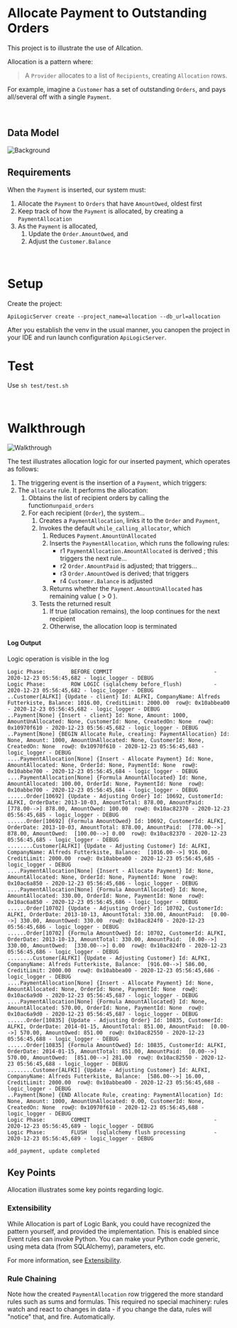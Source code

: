 # Allocate Payment to Outstanding Orders

This project is to illustrate the use of Allcation.

Allocation is a pattern where:

> A ```Provider``` allocates to a list of ```Recipients```,
>creating ```Allocation``` rows.


For example, imagine a ```Customer``` has a set of outstanding
```Orders```, and pays all/several off with a single ```Payment```.


&nbsp;&nbsp;

## Data Model

![Background](images/allocation/db.png "Overview")

## Requirements
When the ```Payment``` is inserted, our system must:
1. Allocate the ```Payment``` to ```Orders``` that have ```AmountOwed```, oldest first
1. Keep track of how the ```Payment``` is allocated, by creating 
a ```PaymentAllocation```
1. As the ```Payment``` is allocated,
   1. Update the ```Order.AmountOwed```, and
   1. Adjust the ```Customer.Balance```


&nbsp;&nbsp;


# Setup

Create the project:

```
ApiLogicServer create --project_name=allocation --db_url=allocation
```
After you establish the venv in the usual manner, you canopen the project in your IDE and run launch configuration `ApiLogicServer`.


# Test

Use `sh test/test.sh`

&nbsp;&nbsp;

# Walkthrough

![Walkthrough](images/allocation/logic-diagram.png "Overview")

The test illustrates allocation logic for our inserted payment,
which operates as follows:
1. The triggering event is the insertion of a ```Payment```, which triggers:
1. The ```allocate``` rule.  It performs the allocation:
   1. Obtains the list of recipient orders by calling the function```unpaid_orders```
   1. For each recipient (```Order```), the system...
      1. Creates a ```PaymentAllocation```, links it to the ```Order``` and ```Payment```,
      1. Invokes the default ```while_calling_allocator```, which
           1. Reduces ```Payment.AmountUnAllocated```
           1. Inserts the ```PaymentAllocation```, which runs the following rules:
              * r1 ```PaymentAllocation.AmountAllocated``` is derived ; 
                 this triggers the next rule...
              * r2 ```Order.AmountPaid``` is adjusted; that triggers... 
              * r3 ```Order.AmountOwed``` is derived; that triggers
              * r4 ```Customer.Balance``` is adjusted
           1. Returns whether the ```Payment.AmountUnAllocated``` has remaining value ( > 0 ).
        1. Tests the returned result
            1. If true (allocation remains), the loop continues for the next recipient
            1. Otherwise, the allocation loop is terminated
 

#### Log Output
Logic operation is visible in the log


```
Logic Phase:		BEFORE COMMIT          						 - 2020-12-23 05:56:45,682 - logic_logger - DEBUG
Logic Phase:		ROW LOGIC (sqlalchemy before_flush)			 - 2020-12-23 05:56:45,682 - logic_logger - DEBUG
..Customer[ALFKI] {Update - client} Id: ALFKI, CompanyName: Alfreds Futterkiste, Balance: 1016.00, CreditLimit: 2000.00  row@: 0x10abbea00 - 2020-12-23 05:56:45,682 - logic_logger - DEBUG
..Payment[None] {Insert - client} Id: None, Amount: 1000, AmountUnAllocated: None, CustomerId: None, CreatedOn: None  row@: 0x10970f610 - 2020-12-23 05:56:45,682 - logic_logger - DEBUG
..Payment[None] {BEGIN Allocate Rule, creating: PaymentAllocation} Id: None, Amount: 1000, AmountUnAllocated: None, CustomerId: None, CreatedOn: None  row@: 0x10970f610 - 2020-12-23 05:56:45,683 - logic_logger - DEBUG
....PaymentAllocation[None] {Insert - Allocate Payment} Id: None, AmountAllocated: None, OrderId: None, PaymentId: None  row@: 0x10abbe700 - 2020-12-23 05:56:45,684 - logic_logger - DEBUG
....PaymentAllocation[None] {Formula AmountAllocated} Id: None, AmountAllocated: 100.00, OrderId: None, PaymentId: None  row@: 0x10abbe700 - 2020-12-23 05:56:45,684 - logic_logger - DEBUG
......Order[10692] {Update - Adjusting Order} Id: 10692, CustomerId: ALFKI, OrderDate: 2013-10-03, AmountTotal: 878.00, AmountPaid:  [778.00-->] 878.00, AmountOwed: 100.00  row@: 0x10ac82370 - 2020-12-23 05:56:45,685 - logic_logger - DEBUG
......Order[10692] {Formula AmountOwed} Id: 10692, CustomerId: ALFKI, OrderDate: 2013-10-03, AmountTotal: 878.00, AmountPaid:  [778.00-->] 878.00, AmountOwed:  [100.00-->] 0.00  row@: 0x10ac82370 - 2020-12-23 05:56:45,685 - logic_logger - DEBUG
........Customer[ALFKI] {Update - Adjusting Customer} Id: ALFKI, CompanyName: Alfreds Futterkiste, Balance:  [1016.00-->] 916.00, CreditLimit: 2000.00  row@: 0x10abbea00 - 2020-12-23 05:56:45,685 - logic_logger - DEBUG
....PaymentAllocation[None] {Insert - Allocate Payment} Id: None, AmountAllocated: None, OrderId: None, PaymentId: None  row@: 0x10ac6a850 - 2020-12-23 05:56:45,686 - logic_logger - DEBUG
....PaymentAllocation[None] {Formula AmountAllocated} Id: None, AmountAllocated: 330.00, OrderId: None, PaymentId: None  row@: 0x10ac6a850 - 2020-12-23 05:56:45,686 - logic_logger - DEBUG
......Order[10702] {Update - Adjusting Order} Id: 10702, CustomerId: ALFKI, OrderDate: 2013-10-13, AmountTotal: 330.00, AmountPaid:  [0.00-->] 330.00, AmountOwed: 330.00  row@: 0x10ac824f0 - 2020-12-23 05:56:45,686 - logic_logger - DEBUG
......Order[10702] {Formula AmountOwed} Id: 10702, CustomerId: ALFKI, OrderDate: 2013-10-13, AmountTotal: 330.00, AmountPaid:  [0.00-->] 330.00, AmountOwed:  [330.00-->] 0.00  row@: 0x10ac824f0 - 2020-12-23 05:56:45,686 - logic_logger - DEBUG
........Customer[ALFKI] {Update - Adjusting Customer} Id: ALFKI, CompanyName: Alfreds Futterkiste, Balance:  [916.00-->] 586.00, CreditLimit: 2000.00  row@: 0x10abbea00 - 2020-12-23 05:56:45,686 - logic_logger - DEBUG
....PaymentAllocation[None] {Insert - Allocate Payment} Id: None, AmountAllocated: None, OrderId: None, PaymentId: None  row@: 0x10ac6a9d0 - 2020-12-23 05:56:45,687 - logic_logger - DEBUG
....PaymentAllocation[None] {Formula AmountAllocated} Id: None, AmountAllocated: 570.00, OrderId: None, PaymentId: None  row@: 0x10ac6a9d0 - 2020-12-23 05:56:45,687 - logic_logger - DEBUG
......Order[10835] {Update - Adjusting Order} Id: 10835, CustomerId: ALFKI, OrderDate: 2014-01-15, AmountTotal: 851.00, AmountPaid:  [0.00-->] 570.00, AmountOwed: 851.00  row@: 0x10ac82550 - 2020-12-23 05:56:45,688 - logic_logger - DEBUG
......Order[10835] {Formula AmountOwed} Id: 10835, CustomerId: ALFKI, OrderDate: 2014-01-15, AmountTotal: 851.00, AmountPaid:  [0.00-->] 570.00, AmountOwed:  [851.00-->] 281.00  row@: 0x10ac82550 - 2020-12-23 05:56:45,688 - logic_logger - DEBUG
........Customer[ALFKI] {Update - Adjusting Customer} Id: ALFKI, CompanyName: Alfreds Futterkiste, Balance:  [586.00-->] 16.00, CreditLimit: 2000.00  row@: 0x10abbea00 - 2020-12-23 05:56:45,688 - logic_logger - DEBUG
..Payment[None] {END Allocate Rule, creating: PaymentAllocation} Id: None, Amount: 1000, AmountUnAllocated: 0.00, CustomerId: None, CreatedOn: None  row@: 0x10970f610 - 2020-12-23 05:56:45,688 - logic_logger - DEBUG
Logic Phase:		COMMIT   									 - 2020-12-23 05:56:45,689 - logic_logger - DEBUG
Logic Phase:		FLUSH   (sqlalchemy flush processing       	 - 2020-12-23 05:56:45,689 - logic_logger - DEBUG

add_payment, update completed
```


## Key Points
Allocation illustrates some key points regarding logic.

### Extensibility
While Allocation is part of Logic Bank, you could have recognized
the pattern yourself, and provided the implementation.  This is
enabled since Event rules can invoke Python.  You can make your
Python code generic, using meta data (from SQLAlchemy),
parameters, etc.  

For more information, see [Extensibility](https://github.com/valhuber/LogicBank/wiki/Rule-Extensibility#3-extended-rules).

### Rule Chaining
Note how the created ```PaymentAllocation``` row triggered
the more standard rules such as sums and formulas.  This
required no special machinery: rules watch and react to changes in data -
if you change the data, rules will "notice" that, and fire.  Automatically.
